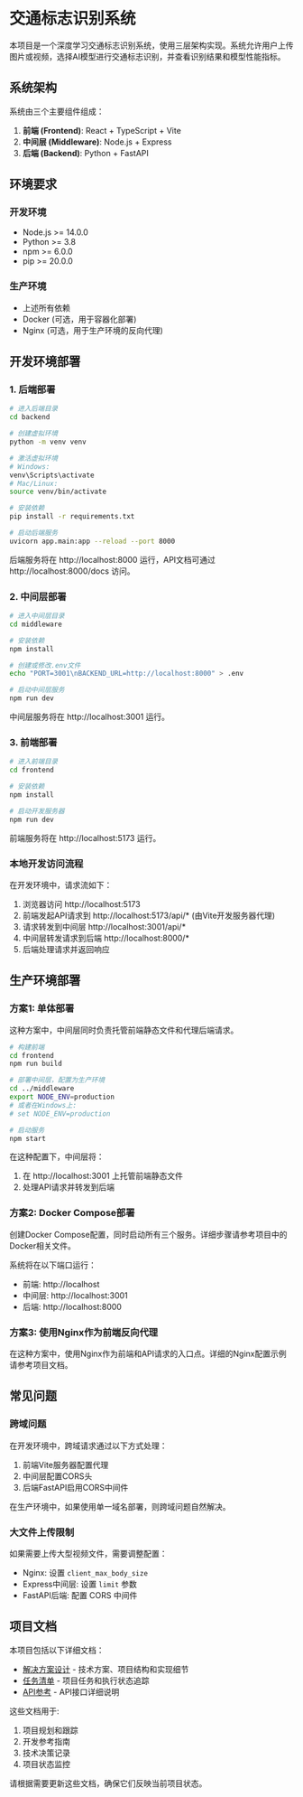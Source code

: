 # 交通标志识别系统

本项目是一个深度学习交通标志识别系统，使用三层架构实现。系统允许用户上传图片或视频，选择AI模型进行交通标志识别，并查看识别结果和模型性能指标。

## 系统架构

系统由三个主要组件组成：
1. **前端 (Frontend)**: React + TypeScript + Vite
2. **中间层 (Middleware)**: Node.js + Express
3. **后端 (Backend)**: Python + FastAPI

## 环境要求

### 开发环境
- Node.js >= 14.0.0
- Python >= 3.8
- npm >= 6.0.0
- pip >= 20.0.0

### 生产环境
- 上述所有依赖
- Docker (可选，用于容器化部署)
- Nginx (可选，用于生产环境的反向代理)

## 开发环境部署

### 1. 后端部署

```bash
# 进入后端目录
cd backend

# 创建虚拟环境
python -m venv venv

# 激活虚拟环境
# Windows:
venv\Scripts\activate
# Mac/Linux:
source venv/bin/activate

# 安装依赖
pip install -r requirements.txt

# 启动后端服务
uvicorn app.main:app --reload --port 8000
```

后端服务将在 http://localhost:8000 运行，API文档可通过 http://localhost:8000/docs 访问。

### 2. 中间层部署

```bash
# 进入中间层目录
cd middleware

# 安装依赖
npm install

# 创建或修改.env文件
echo "PORT=3001\nBACKEND_URL=http://localhost:8000" > .env

# 启动中间层服务
npm run dev
```

中间层服务将在 http://localhost:3001 运行。

### 3. 前端部署

```bash
# 进入前端目录
cd frontend

# 安装依赖
npm install

# 启动开发服务器
npm run dev
```

前端服务将在 http://localhost:5173 运行。

### 本地开发访问流程

在开发环境中，请求流如下：
1. 浏览器访问 http://localhost:5173
2. 前端发起API请求到 http://localhost:5173/api/* (由Vite开发服务器代理)
3. 请求转发到中间层 http://localhost:3001/api/*
4. 中间层转发请求到后端 http://localhost:8000/*
5. 后端处理请求并返回响应

## 生产环境部署

### 方案1: 单体部署

这种方案中，中间层同时负责托管前端静态文件和代理后端请求。

```bash
# 构建前端
cd frontend
npm run build

# 部署中间层，配置为生产环境
cd ../middleware
export NODE_ENV=production
# 或者在Windows上:
# set NODE_ENV=production

# 启动服务
npm start
```

在这种配置下，中间层将：
1. 在 http://localhost:3001 上托管前端静态文件
2. 处理API请求并转发到后端

### 方案2: Docker Compose部署

创建Docker Compose配置，同时启动所有三个服务。详细步骤请参考项目中的Docker相关文件。

系统将在以下端口运行：
- 前端: http://localhost
- 中间层: http://localhost:3001
- 后端: http://localhost:8000

### 方案3: 使用Nginx作为前端反向代理

在这种方案中，使用Nginx作为前端和API请求的入口点。详细的Nginx配置示例请参考项目文档。

## 常见问题

### 跨域问题

在开发环境中，跨域请求通过以下方式处理：
1. 前端Vite服务器配置代理
2. 中间层配置CORS头
3. 后端FastAPI启用CORS中间件

在生产环境中，如果使用单一域名部署，则跨域问题自然解决。

### 大文件上传限制

如果需要上传大型视频文件，需要调整配置：
- Nginx: 设置 `client_max_body_size`
- Express中间层: 设置 `limit` 参数
- FastAPI后端: 配置 CORS 中间件

## 项目文档

本项目包括以下详细文档：

- [解决方案设计](solution-design.md) - 技术方案、项目结构和实现细节
- [任务清单](task-checklist.md) - 项目任务和执行状态追踪
- [API参考](api-reference.md) - API接口详细说明

这些文档用于:
1. 项目规划和跟踪
2. 开发参考指南
3. 技术决策记录
4. 项目状态监控

请根据需要更新这些文档，确保它们反映当前项目状态。 